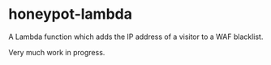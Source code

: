 # honeypot-lambda
A Lambda function which adds the IP address of a visitor to a WAF blacklist.

Very much work in progress.
